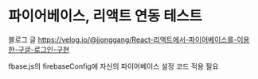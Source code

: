 # 파이어베이스, 리액트 연동 테스트
블로그 글
https://velog.io/@jjonggang/React-리액트에서-파이어베이스를-이용한-구글-로그인-구현

fbase.js의 firebaseConfig에 자신의 파이어베이스 설정 코드 적용 필요
